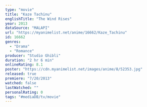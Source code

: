 ```yaml
---
type: "movie"
title: "Kaze Tachinu"
englishTitle: "The Wind Rises"
year: 2013
dataSource: "MALAPI"
url: "https://myanimelist.net/anime/16662/Kaze_Tachinu"
id: 16662
genres: 
  - "Drama"
  - "Romance"
producer: "Studio Ghibli"
duration: "2 hr 6 min"
onlineRating: 8.1
poster: "https://cdn.myanimelist.net/images/anime/8/52353.jpg"
released: true
premiere: "7/20/2013"
watched: false
lastWatched: ""
personalRating: 0
tags: "#mediaDB/tv/movie"
---
```

